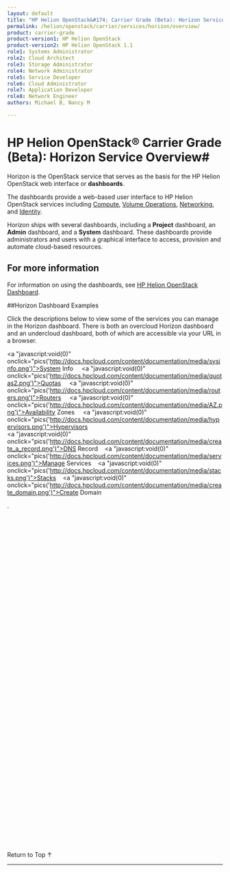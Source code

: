 ```yaml
---
layout: default
title: "HP Helion OpenStack&#174; Carrier Grade (Beta): Horizon Service Overview"
permalink: /helion/openstack/carrier/services/horizon/overview/
product: carrier-grade
product-version1: HP Helion OpenStack
product-version2: HP Helion OpenStack 1.1
role1: Systems Administrator 
role2: Cloud Architect 
role3: Storage Administrator 
role4: Network Administrator 
role5: Service Developer 
role6: Cloud Administrator 
role7: Application Developer 
role8: Network Engineer 
authors: Michael B, Nancy M

---
```

<!--UNDER REVISION-->

<script>

function PageRefresh {
onLoad="window.refresh"
}

PageRefresh();

</script>
<script src="http://docs.hpcloud.com/content/documentation/commercial/GA1/horizonpics.js"></script>
<!-- <p style="font-size: small;"> <a href="/helion/openstack/carrier/services/volume/overview/">&#9664; PREV</a> | <a href="/helion/openstack/carrier/services/overview/">&#9650; UP</a> | <a href="/helion/openstack/carrier/services/dns/overview/"> NEXT &#9654</a> </p> -->
# HP Helion OpenStack&#174; Carrier Grade (Beta): Horizon Service Overview#

Horizon is the OpenStack service that serves as the basis for the HP Helion OpenStack web interface or **dashboards**.

The dashboards provide a web-based user interface to HP Helion OpenStack services including [Compute](/helion/openstack/carrier/services/compute/overview/), [Volume Operations](/helion/openstack/carrier/services/volume/overview/), [Networking](/helion/openstack/carrier/services/networking/overview/), and [Identity](/helion/openstack/carrier/services/identity/overview/). 

Horizon ships with several dashboards, including a **Project** dashboard, an **Admin** dashboard, and a **System** dashboard. These dashboards provide administrators and users with a graphical interface to access, provision and automate cloud-based resources.

## For more information ##

For information on using the dashboards, see [HP Helion OpenStack Dashboard](/helion/openstack/carrier/dashboard/how-works/).

##Horizon Dashboard Examples
<!-- note please do not edit the javascript below -->

Click the descriptions below to view some of the services you can manage in the Horizon dashboard. There is both an overcloud Horizon dashboard and an undercloud dashboard, both of which are accessible via your URL in a browser.
<a name="images"></a>

<a "javascript:void(0)" onclick="pics('http://docs.hpcloud.com/content/documentation/media/sysinfo.png')">System Info</a> &nbsp;&nbsp;&nbsp;
<a "javascript:void(0)" onclick="pics('http://docs.hpcloud.com/content/documentation/media/quotas2.png')">Quotas</a> &nbsp;&nbsp;&nbsp;
<a "javascript:void(0)" onclick="pics('http://docs.hpcloud.com/content/documentation/media/routers.png')">Routers</a> &nbsp;&nbsp;&nbsp; 
<a "javascript:void(0)" onclick="pics('http://docs.hpcloud.com/content/documentation/media/AZ.png')">Availability Zones</a> &nbsp;&nbsp;&nbsp; 
<a "javascript:void(0)" onclick="pics('http://docs.hpcloud.com/content/documentation/media/hypervisors.png')">Hypervisors</a> &nbsp;&nbsp;&nbsp; <br />
<a "javascript:void(0)" onclick="pics('http://docs.hpcloud.com/content/documentation/media/create_a_record.png')">DNS Record</a> &nbsp;&nbsp; 
<a "javascript:void(0)" onclick="pics('http://docs.hpcloud.com/content/documentation/media/services.png')">Manage Services</a> &nbsp;&nbsp; 
<a "javascript:void(0)" onclick="pics('http://docs.hpcloud.com/content/documentation/media/stacks.png')">Stacks</a> &nbsp;&nbsp;
<a "javascript:void(0)" onclick="pics('http://docs.hpcloud.com/content/documentation/media/create_domain.png')">Create Domain</a> &nbsp;&nbsp;&nbsp;



<div id="horizonpics" style="background-image:url(http://docs.hpcloud.com/content/documentation/media/HelionDashboardMenusnew1.png); height: 800px; width: 500px; background-repeat: no-repeat;" >.</div>















 <a href="#top" style="padding:14px 0px 14px 0px; text-decoration: none;"> Return to Top &#8593; </a>

----
